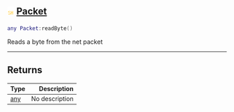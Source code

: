 ## ![shared](.gitbook/assets/shared.png) [Packet](home/Packet)



```lua
any Packet:readByte()
```

Reads a byte from the net packet


------
## Returns

| Type   | Description |
| ------ | ----------: |
| [any](home/any) | No description |

